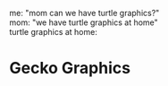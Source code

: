 
me: "mom can we have turtle graphics?"  
mom: "we have turtle graphics at home"  
turtle graphics at home:

# Gecko Graphics
